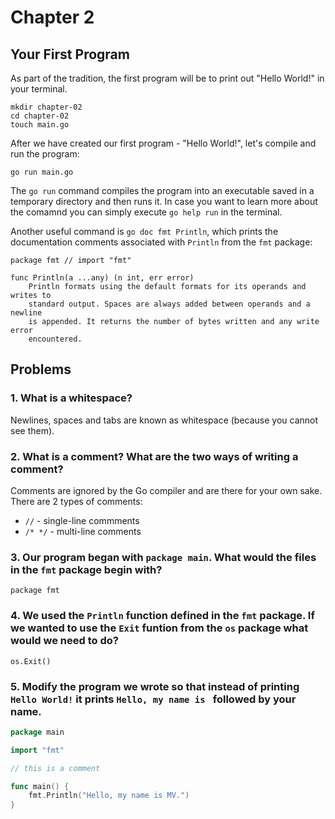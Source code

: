 # Chapter 2

## Your First Program

As part of the tradition, the first program will be to print out "Hello World!" in your terminal.

```shell
mkdir chapter-02
cd chapter-02
touch main.go
```

After we have created our first program - "Hello World!", let's compile and run the program:

```shell
go run main.go
```

The `go run` command compiles the program into an executable saved in a temporary directory and then runs it. In case you want to learn more about the comamnd you can simply execute `go help run` in the terminal. 

Another useful command is `go doc fmt Println`, which prints the documentation comments associated with `Println` from the `fmt` package:

```text
package fmt // import "fmt"

func Println(a ...any) (n int, err error)
    Println formats using the default formats for its operands and writes to
    standard output. Spaces are always added between operands and a newline
    is appended. It returns the number of bytes written and any write error
    encountered.
```

## Problems

### 1. What is a whitespace?
Newlines, spaces and tabs are known as whitespace (because you cannot see them).

### 2. What is a comment? What are the two ways of writing a comment?
Comments are ignored by the Go compiler and are there for your own sake.
There are 2 types of comments:
- `//` - single-line commments
- `/* */` - multi-line comments

### 3. Our program began with `package main`. What would the files in the `fmt` package begin with?

`package fmt`

### 4. We used the `Println` function defined in the `fmt` package. If we wanted to use the `Exit` funtion from the `os` package what would we need to do?

`os.Exit()`

### 5. Modify the program we wrote so that instead of printing `Hello World!` it prints `Hello, my name is ` followed by your name.

```go
package main

import "fmt"

// this is a comment

func main() {
	fmt.Println("Hello, my name is MV.")
}
```
